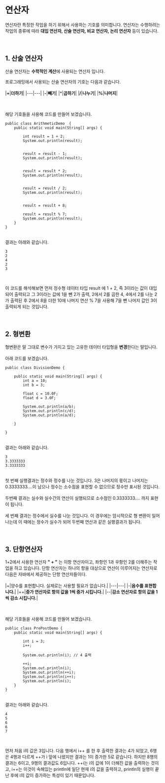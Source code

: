 # **연산자**
연산자란 특정한 작업을 하기 위해서 사용하는 기호를 의미합니다. 연산자는 수행하려는 작업의 종류에 따라 **대입 연산자, 산술 연산자, 비교 연산자, 논리 연산자** 등이 있습니다.
<br><br><br>
## **1. 산술 연산자**
산술 연산자는 **수학적인 계산**에 사용되는 연산자 입니다.

프로그래밍에서 사용되는 산술 연산자의 기호는 다음과 같습니다.
<br><br>
|**+**|**더하기**|
|---|---|
|**-**|**빼기**|
|*|**곱하기**|
|**/**|**나누기**|
|**%**|**나머지**|

<br><br>
해당 기호들을 사용해 코드를 만들어 보겠습니다.

```
public class ArithmeticDemo  {
    public static void main(String[] args) {
        
        int result = 1 + 2;
        System.out.println(result);
  
        
        result = result - 1;
        System.out.println(result);
  
        
        result = result * 2;
        System.out.println(result);
  
        
        result = result / 2;
        System.out.println(result);
  
        
        result = result + 8;
        
        result = result % 7;
        System.out.println(result);
    }
}
``` 
<br>
결과는 아래와 같습니다.

```
3
2
4
2
3
```
<br>

이 코드를 해석해보면 먼저 정수형 데이터 타입 result 에 1 + 2, 즉 3이라는 값이 대입되어 출력되고 그 3이라는 값에 1을 뺀 2가 출력, 2에서 2를 곱한 4, 4에서 2를 나눈 2가 출력된 후 2에서 8을 더한 10에 나머지 연산 % 7을 사용해 7을 뺀 나머지 값인 3이 출력되게 되는 것입니다.
<br><br><br>
## **2. 형변환**
형변환은 말 그대로 변수가 가지고 있는 고유한 데이터 타입형을 **변경**한다는 말입니다. <br><br>아래 코드를 보겠습니다.

```
public class DivisionDemo {
      
    public static void main(String[] args) {
        int a = 10;
        int b = 3;
          
        float c = 10.0F;
        float d = 3.0F;
          
        System.out.println(a/b);
        System.out.println(c/d);
        System.out.println(a/d);
          
    }
  
}
```
<br>
결과는 아래와 같습니다.

```
3
3.3333333
3.3333333
```
<br>
첫 번째 실행결과는 정수와 정수를 나눈 것입니다. 3은 나머지의 몫이고 나머지는 0.3333333....이 남으나 정수는 소수점을 표현할 수 없으므로 정수만 표시된 것입니다.
<br><br>
두번째 결과는 실수와 실수간의 연산이 실행되므로 소수점인
0.3333333.... 까지 표현이 됩니다.
<br><br>
세 번째 결과는 정수에서 실수를 나눈 것입니다. 이 경우에는 암시적으로 형 변환이 일어나는데 이 때에는 정수가 실수가 되어 두번째 연산과 같은 실행결과가 됩니다.
<br><br><br>

## **3. 단항연산자**
1+2에서 사용한 연산자 **" + "** 는 이항 연산자이고, 좌항인 1과 우항인 2를 더해주는 작업을 하고 있습니다. 단항 연산자는 하나의 항을 대상으로 연산이 이루어지는 연산자로 다음은 자바에서 제공하는 단항 연산자들이다.
<br><br>
|+|양수를 표현합니다. 실제로는 사용할 필요가 없습니다.|
|---|---|
|-|**음수를 표현합니다.**|
|++|**증가 연산자로 항의 값을 1씩 증가 시킵니다.**|
|--|**감소 연산자로 항의 값을 1씩 감소 시킵니다.**|

<br><br>
해당 기호들을 사용해 코드를 만들어 보겠습니다.

```
public class PrePostDemo {
    public static void main(String[] args) {

        int i = 3;
        i++;

        System.out.println(i); // 4 출력

        ++i;
        System.out.println(i); 
        System.out.println(++i);
        System.out.println(i++); 
        System.out.println(i); 
    }
}
```
<br>
결과는 아래와 같습니다.

```
4
5
6
6
7
```
<br>

먼저 처음 i의 값은 3입니다. 다음 행에서 i++ 를 한 후 출력한 결과는 4가 되었고, 6행은 4행과 다르게 ++가 i 앞에 나왔지만 결과는 1이 증가한 5로 같습니다. 하지만 8행의 결과는 6이고, 9행의 결과값도 6입니다. ++i는 i의 값에 1이 더해진 값을 출력하는 것이고, i++는 이것이 속해있는 println에 일단 현재 i의 값을 출력하고, println의 실행이 끝난 후에 i의 값이 증가하는 특성이 있기 때문입니다.
